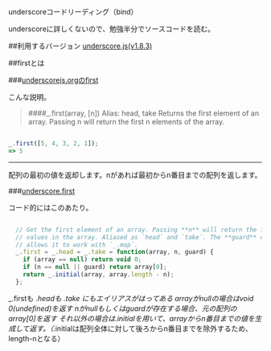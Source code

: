 underscoreコードリーディング（bind）


underscoreに詳しくないので、勉強半分でソースコードを読む。


##利用するバージョン
[underscore.js(v1.8.3)](https://github.com/jashkenas/underscore/tree/1.8.3)


##firstとは


###[underscorejs.orgのfirst](http://underscorejs.org/#first)

こんな説明。
>####_.first(array, [n]) Alias: head, take 
Returns the first element of an array. Passing n will return the first n elements of the array.


```javascript

_.first([5, 4, 3, 2, 1]);
=> 5

```

------------- 

配列の最初の値を返却します。nがあれば最初からn番目までの配列を返します。


###[underscore.first](https://github.com/jashkenas/underscore/blob/1.8.3/underscore.js#L453)

コード的にはこのあたり。


```javascript

  // Get the first element of an array. Passing **n** will return the first N
  // values in the array. Aliased as `head` and `take`. The **guard** check
  // allows it to work with `_.map`.
  _.first = _.head = _.take = function(array, n, guard) {
    if (array == null) return void 0;
    if (n == null || guard) return array[0];
    return _.initial(array, array.length - n);
  };

```

_.firstも _.headも _.take にもエイリアスがはってある
arrayがnullの場合はvoid 0(undefined)を返す
nがnullもしくはguardが存在する場合、元の配列のarray[0]を返す
それ以外の場合は_.initialを用いて、arrayからn番目までの値を生成して返す。（_.initialは配列全体に対して後ろからn番目までを除外するため、length-nとなる）


